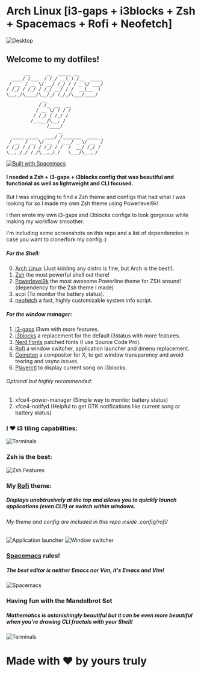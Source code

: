 # Arch Linux [i3-gaps + i3blocks + Zsh + Spacemacs + Rofi + Neofetch]

![Desktop](https://github.com/da-edra/dotfiles/blob/master/.desktop.png)

## Welcome to my dotfiles!

```
       __      __  _____ __         
  ____/ /___  / /_/ __(_) /__  _____
 / __  / __ \/ __/ /_/ / / _ \/ ___/
/ /_/ / /_/ / /_/ __/ / /  __(__  ) 
\__,_/\____/\__/_/ /_/_/\___/____/  
             __                     
            / /_  __  __            
           / __ \/ / / /            
          / /_/ / /_/ /             
         /_.___/\__, /              
               /____/               
                   __               
  ____ _____  ____/ /_______  ____ _
 / __ `/ __ \/ __  / ___/ _ \/ __ `/
/ /_/ / / / / /_/ / /  /  __/ /_/ / 
\__,_/_/ /_/\__,_/_/   \___/\__,_/  
```

[![Built with Spacemacs](https://cdn.rawgit.com/syl20bnr/spacemacs/442d025779da2f62fc86c2082703697714db6514/assets/spacemacs-badge.svg)](http://spacemacs.org)

#### I needed a Zsh + i3-gaps + i3blocks config that was beautiful and functional as well as lightweight and CLI focused. 
But I was struggling to find a Zsh theme and configs that had what I was looking for so I made my own Zsh theme using Powerlevel9k!

I then wrote my own i3-gaps and i3blocks configs to look gorgeous while making my workflow smoother.

I'm including some screenshots on this repo and a list of dependencies in case you want to clone/fork my config :)

##### For the Shell:
0. [Arch Linux](https://www.archlinux.org/) (Just kidding any distro is fine, but Arch is the best!).
1. [Zsh](https://github.com/zsh-users/zsh) the most powerful shell out there!
2. [Powerlevel9k](https://github.com/bhilburn/powerlevel9k) the most awesome Powerline theme for ZSH around! (dependency for the Zsh theme I made)
3. acpi (To monitor the battery status).
4. [neofetch](https://github.com/dylanaraps/neofetch) a fast, highly customizable system info script.

##### For the window manager:
1. [i3-gaps](https://github.com/Airblader/i3) i3wm with more features.
2. [i3blocks](https://github.com/vivien/i3blocks) a replacement for the default i3status with more features.
3. [Nerd Fonts](https://github.com/ryanoasis/nerd-fonts) patched fonts (I use Source Code Pro).
4. [Rofi](https://github.com/DaveDavenport/rofi) a window switcher, application launcher and dmenu replacement.
6. [Compton](https://github.com/chjj/compton) a compositor for X, to get window transparency and avoid tearing and vsync issues.
7. [Playerctl](https://github.com/acrisci/playerctl) to display current song on i3blocks.

###### Optional but highly recommended:
1. xfce4-power-manager (Simple way to monitor battery status)
2. xfce4-notifyd (Helpful to get GTK notifications like current song or battery status)

### I ❤ i3 tiling capabilities:
![Terminals](https://github.com/da-edra/dotfiles/blob/master/.terminals.png)

### Zsh is the best:
![Zsh Features](https://github.com/da-edra/dotfiles/blob/master/.zsh-features.png)

### My [Rofi](https://github.com/DaveDavenport/rofi) theme:
##### Displays unobtrusively at the top and allows you to quickly launch applications (even CLI!) or switch within windows.
###### My theme and config are included in this repo inside .config/rofi/
![Application launcher](https://github.com/da-edra/dotfiles/blob/master/.rofi-drun.png)
![Window switcher](https://github.com/da-edra/dotfiles/blob/master/.rofi-window.png)

### [Spacemacs](https://github.com/syl20bnr/spacemacs) rules! 
##### The best editor is neither Emacs nor Vim, it's Emacs *and* Vim!
![Spacemacs](https://github.com/da-edra/dotfiles/blob/master/.spacemacs.png)

### Having fun with the Mandelbrot Set
##### Mathematics is astonishingly beautiful but it can be even more beautiful when you're drawing CLI fractals with your Shell!
![Terminals](https://github.com/da-edra/dotfiles/blob/master/.mandelbrot.png)

# Made with ❤ by yours truly
